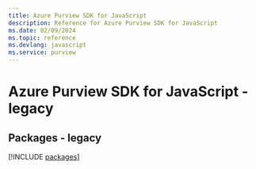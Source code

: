 ```yaml
---
title: Azure Purview SDK for JavaScript
description: Reference for Azure Purview SDK for JavaScript
ms.date: 02/09/2024
ms.topic: reference
ms.devlang: javascript
ms.service: purview
---
```

# Azure Purview SDK for JavaScript - legacy
## Packages - legacy
[!INCLUDE [packages](purview-index.md)]